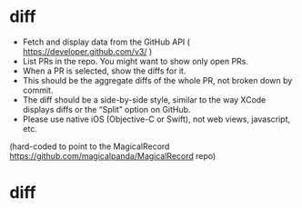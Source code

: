 # diff

* Fetch and display data from the GitHub API ( https://developer.github.com/v3/ )
* List PRs in the repo. You might want to show only open PRs. 
* When a PR is selected, show the diffs for it. 
* This should be the aggregate diffs of the whole PR, not broken down by commit. 
* The diff should be a side-by-side style, similar to the way XCode displays diffs or the “Split” option on GitHub. 
* Please use native iOS (Objective-C or Swift), not web views, javascript, etc.

(hard-coded to point to the MagicalRecord https://github.com/magicalpanda/MagicalRecord repo)
# diff
